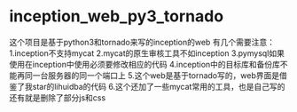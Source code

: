 # inception_web_py3_tornado
这个项目是基于python3和tornado来写的inception的web
有几个需要注意：
1.inception不支持mycat
2.mycat的原生审核工具不如inception
3.pymysql如果使用在inception中使用必须要修改相应的代码
4.inception中的目标库和备份库不能再同一台服务器的同一个端口上
5.这个web是基于tornado写的，web界面是借鉴了我star的lihuidba的代码
6.这个还加了一些mycat常用的工具，也是自己写的
还有就是删除了部分js和css
